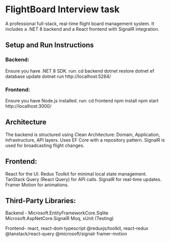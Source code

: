 # FlightBoard Interview task
A professional full-stack, real-time flight board management system.
It includes a .NET 8 backend and a React frontend with SignalR integration.

## Setup and Run Instructions
### Backend:
Ensure you have .NET 8 SDK.
run:
cd backend
dotnet restore
dotnet ef database update
dotnet run
http://localhost:5264/
### Frontend:
Ensure you have Node.js installed.
run:
cd frontend
npm install
npm start
http://localhost:3000/

## Architecture
The backend is structured using Clean Architecture:
Domain, Application, Infrastructure, API layers.
Uses EF Core with a repository pattern.
SignalR is used for broadcasting flight changes.

## Frontend:
React for the UI.
Redux Toolkit for minimal local state management.
TanStack Query (React Query) for API calls.
SignalR for real-time updates.
Framer Motion for animations.

## Third-Party Libraries:
Backend - 
Microsoft.EntityFrameworkCore.Sqlite
Microsoft.AspNetCore.SignalR
Moq, xUnit (Testing)

Frontend-
react, react-dom
typescript
@reduxjs/toolkit, react-redux
@tanstack/react-query
@microsoft/signalr
framer-motion
